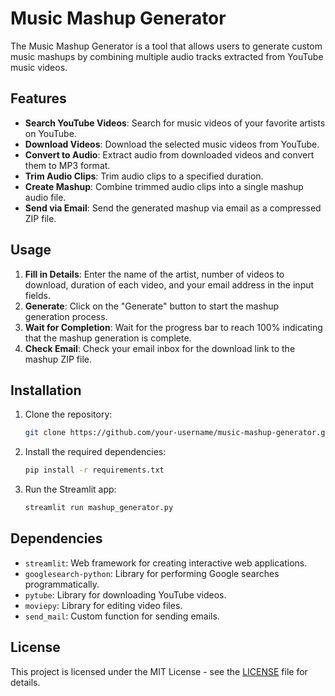 # Music Mashup Generator

The Music Mashup Generator is a tool that allows users to generate custom music mashups by combining multiple audio tracks extracted from YouTube music videos.

## Features

- **Search YouTube Videos**: Search for music videos of your favorite artists on YouTube.
- **Download Videos**: Download the selected music videos from YouTube.
- **Convert to Audio**: Extract audio from downloaded videos and convert them to MP3 format.
- **Trim Audio Clips**: Trim audio clips to a specified duration.
- **Create Mashup**: Combine trimmed audio clips into a single mashup audio file.
- **Send via Email**: Send the generated mashup via email as a compressed ZIP file.

## Usage

1. **Fill in Details**: Enter the name of the artist, number of videos to download, duration of each video, and your email address in the input fields.
2. **Generate**: Click on the "Generate" button to start the mashup generation process.
3. **Wait for Completion**: Wait for the progress bar to reach 100% indicating that the mashup generation is complete.
4. **Check Email**: Check your email inbox for the download link to the mashup ZIP file.

## Installation

1. Clone the repository:

    ```bash
    git clone https://github.com/your-username/music-mashup-generator.git
    ```

2. Install the required dependencies:

    ```bash
    pip install -r requirements.txt
    ```

3. Run the Streamlit app:

    ```bash
    streamlit run mashup_generator.py
    ```

## Dependencies

- `streamlit`: Web framework for creating interactive web applications.
- `googlesearch-python`: Library for performing Google searches programmatically.
- `pytube`: Library for downloading YouTube videos.
- `moviepy`: Library for editing video files.
- `send_mail`: Custom function for sending emails.

## License

This project is licensed under the MIT License - see the [LICENSE](LICENSE) file for details.
